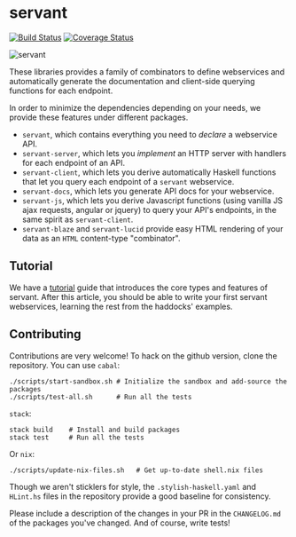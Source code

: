 # servant

[![Build Status](https://secure.travis-ci.org/haskell-servant/servant.svg)](http://travis-ci.org/haskell-servant/servant)
[![Coverage Status](https://coveralls.io/repos/haskell-servant/servant/badge.svg)](https://coveralls.io/r/haskell-servant/servant)

![servant](https://raw.githubusercontent.com/haskell-servant/servant/master/servant.png)

These libraries provides a family of combinators to define webservices and
automatically generate the documentation and client-side querying functions for
each endpoint.

In order to minimize the dependencies depending on your needs, we provide these
features under different packages.

- `servant`, which contains everything you need to *declare* a webservice API.
- `servant-server`, which lets you *implement* an HTTP server with handlers for
each endpoint of an API.
- `servant-client`, which lets you derive automatically Haskell functions that
let you query each endpoint of a `servant` webservice.
- `servant-docs`, which lets you generate API docs for your webservice.
- `servant-js`, which lets you derive Javascript functions (using vanilla JS
ajax requests, angular or jquery) to query your API's endpoints, in the same
spirit as `servant-client`.
- `servant-blaze` and `servant-lucid` provide easy HTML rendering of your data
as an `HTML` content-type "combinator".

## Tutorial

We have a [tutorial](http://haskell-servant.github.io/tutorial) guide that
introduces the core types and features of servant. After this article, you
should be able to write your first servant webservices, learning the rest from
the haddocks' examples.

## Contributing

Contributions are very welcome! To hack on the github version, clone the
repository. You can use `cabal`:

```shell
./scripts/start-sandbox.sh # Initialize the sandbox and add-source the packages
./scripts/test-all.sh      # Run all the tests
```

`stack`:

```shell
stack build    # Install and build packages
stack test     # Run all the tests
```

Or `nix`:
```shell
./scripts/update-nix-files.sh   # Get up-to-date shell.nix files
```

Though we aren't sticklers for style, the `.stylish-haskell.yaml` and `HLint.hs`
files in the repository provide a good baseline for consistency.

Please include a description of the changes in your PR in the `CHANGELOG.md` of
the packages you've changed. And of course, write tests!
